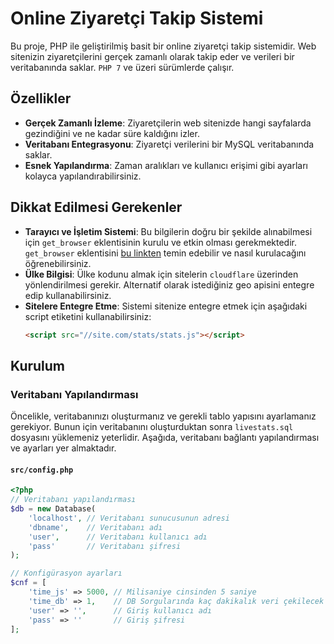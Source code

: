 # Online Ziyaretçi Takip Sistemi

Bu proje, PHP ile geliştirilmiş basit bir online ziyaretçi takip sistemidir. Web sitenizin ziyaretçilerini gerçek zamanlı olarak takip eder ve verileri bir veritabanında saklar.  `PHP 7` ve üzeri sürümlerde çalışır. 

## Özellikler

- **Gerçek Zamanlı İzleme**: Ziyaretçilerin web sitenizde hangi sayfalarda gezindiğini ve ne kadar süre kaldığını izler.
- **Veritabanı Entegrasyonu**: Ziyaretçi verilerini bir MySQL veritabanında saklar.
- **Esnek Yapılandırma**: Zaman aralıkları ve kullanıcı erişimi gibi ayarları kolayca yapılandırabilirsiniz.

## Dikkat Edilmesi Gerekenler

- **Tarayıcı ve İşletim Sistemi**: Bu bilgilerin doğru bir şekilde alınabilmesi için `get_browser` eklentisinin kurulu ve etkin olması gerekmektedir. `get_browser` eklentisini [bu linkten](https://www.php.net/manual/en/function.get-browser.php) temin edebilir ve nasıl kurulacağını öğrenebilirsiniz.
- **Ülke Bilgisi**: Ülke kodunu almak için sitelerin `cloudflare` üzerinden yönlendirilmesi gerekir. Alternatif olarak istediğiniz geo apisini entegre edip kullanabilirsiniz.
- **Sitelere Entegre Etme**: Sistemi sitenize entegre etmek için aşağıdaki script etiketini kullanabilirsiniz:
  ```html
  <script src="//site.com/stats/stats.js"></script>

## Kurulum

### Veritabanı Yapılandırması

Öncelikle, veritabanınızı oluşturmanız ve gerekli tablo yapısını ayarlamanız gerekiyor. Bunun için veritabanını oluşturduktan sonra `livestats.sql` dosyasını yüklemeniz yeterlidir. Aşağıda, veritabanı bağlantı yapılandırması ve ayarları yer almaktadır.

#### `src/config.php`

```php
<?php
// Veritabanı yapılandırması
$db = new Database(
    'localhost', // Veritabanı sunucusunun adresi
    'dbname',    // Veritabanı adı
    'user',      // Veritabanı kullanıcı adı
    'pass'       // Veritabanı şifresi
);

// Konfigürasyon ayarları
$cnf = [
    'time_js' => 5000, // Milisaniye cinsinden 5 saniye
    'time_db' => 1,    // DB Sorgularında kaç dakikalık veri çekilecek
    'user' => '',      // Giriş kullanıcı adı
    'pass' => ''       // Giriş şifresi
];
